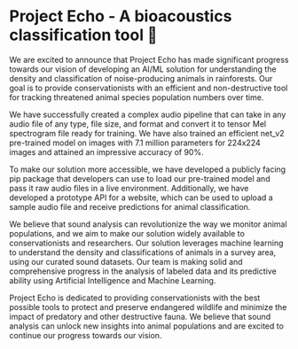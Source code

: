 # Project Echo - A bioacoustics classification tool 🤖

We are excited to announce that Project Echo has made significant progress towards our vision of developing an AI/ML solution for understanding the density and classification of noise-producing animals in rainforests. Our goal is to provide conservationists with an efficient and non-destructive tool for tracking threatened animal species population numbers over time.

We have successfully created a complex audio pipeline that can take in any audio file of any type, file size, and format and convert it to tensor Mel spectrogram file ready for training. We have also trained an efficient net_v2 pre-trained model on images with 7.1 million parameters for 224x224 images and attained an impressive accuracy of 90%.

To make our solution more accessible, we have developed a publicly facing pip package that developers can use to load our pre-trained model and pass it raw audio files in a live environment. Additionally, we have developed a prototype API for a website, which can be used to upload a sample audio file and receive predictions for animal classification.

We believe that sound analysis can revolutionize the way we monitor animal populations, and we aim to make our solution widely available to conservationists and researchers. Our solution leverages machine learning to understand the density and classifications of animals in a survey area, using our curated sound datasets. Our team is making solid and comprehensive progress in the analysis of labeled data and its predictive ability using Artificial Intelligence and Machine Learning.

Project Echo is dedicated to providing conservationists with the best possible tools to protect and preserve endangered wildlife and minimize the impact of predatory and other destructive fauna. We believe that sound analysis can unlock new insights into animal populations and are excited to continue our progress towards our vision.
